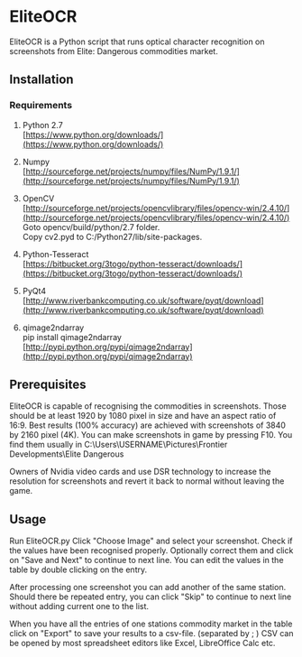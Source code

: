 EliteOCR
==============
EliteOCR is a Python script that runs optical character recognition on screenshots
from Elite: Dangerous commodities market. 

Installation
--------------
### Requirements

1. Python 2.7 \
[https://www.python.org/downloads/](https://www.python.org/downloads/)

2. Numpy \
[http://sourceforge.net/projects/numpy/files/NumPy/1.9.1/](http://sourceforge.net/projects/numpy/files/NumPy/1.9.1/)

3. OpenCV \
[http://sourceforge.net/projects/opencvlibrary/files/opencv-win/2.4.10/](http://sourceforge.net/projects/opencvlibrary/files/opencv-win/2.4.10/) \
Goto opencv/build/python/2.7 folder. \
Copy cv2.pyd to C:/Python27/lib/site-packages.

4. Python-Tesseract \
[https://bitbucket.org/3togo/python-tesseract/downloads/](https://bitbucket.org/3togo/python-tesseract/downloads/)

5. PyQt4 \
[http://www.riverbankcomputing.co.uk/software/pyqt/download](http://www.riverbankcomputing.co.uk/software/pyqt/download)

6. qimage2ndarray \
pip install qimage2ndarray \
[http://pypi.python.org/pypi/qimage2ndarray](http://pypi.python.org/pypi/qimage2ndarray)

Prerequisites
--------------
EliteOCR is capable of recognising the commodities in screenshots.
Those should be at least 1920 by 1080 pixel in size and have an aspect ratio
of 16:9. Best results (100% accuracy) are achieved with screenshots
of 3840 by 2160 pixel (4K).
You can make screenshots in game by pressing F10. You find them usually in
C:\Users\USERNAME\Pictures\Frontier Developments\Elite Dangerous

Owners of Nvidia video cards and use DSR technology to increase the resolution 
for screenshots and revert it back to normal without leaving the game.

Usage
--------------
Run EliteOCR.py
Click "Choose Image" and select your screenshot.
Check if the values have been recognised properly. Optionally correct them and click
on "Save and Next" to continue to next line. 
You can edit the values in the table by double clicking on the entry.

After processing one screenshot you can add another of the same station. Should
there be repeated entry, you can click "Skip" to continue to next line without
adding current one to the list.

When you have all the entries of one stations commodity market in the table click
on "Export" to save your results to a csv-file. (separated by ; )
CSV can be opened by most spreadsheet editors like Excel, LibreOffice Calc etc.
